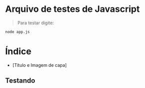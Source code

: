 # Arquivo de testes de Javascript
> Para testar digite:
```
node app.js
```
# Índice 

* [Título e Imagem de capa]

## Testando
